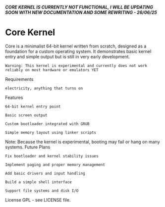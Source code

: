 ***CORE KERNEL IS CURRENTLY NOT FUNCTIONAL, I WILL BE UPDATING SOON WITH NEW DOCUMENTATION AND SOME REWRITING - 26/06/25***
# Core Kernel

Core is a minimalist 64-bit kernel written from scratch, designed as a foundation for a custom operating system. It demonstrates basic kernel entry and simple output but is still in very early development.

    Warning: This kernel is experimental and currently does not work reliably on most hardware or emulators YET

Requirements

    electricity, anything that turns on 

Features

    64-bit kernel entry point

    Basic screen output

    Custom bootloader integrated with GRUB

    Simple memory layout using linker scripts

Note: Because the kernel is experimental, booting may fail or hang on many systems.
Future Plans

    Fix bootloader and kernel stability issues

    Implement paging and proper memory management

    Add basic drivers and input handling

    Build a simple shell interface

    Support file systems and disk I/O

License
GPL - see LICENSE file.
